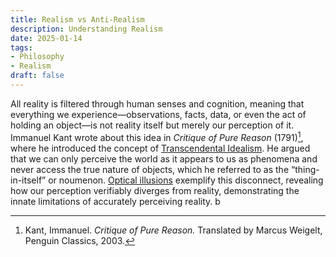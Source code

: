 ```yaml
---
title: Realism vs Anti-Realism
description: Understanding Realism
date: 2025-01-14
tags:
- Philosophy
- Realism
draft: false
---
```


All reality is filtered through human senses and cognition, meaning that everything we experience—observations, facts, data, or even the act of holding an object—is not reality itself but merely our perception of it. Immanuel Kant wrote about this idea in *Critique of Pure Reason* (1791)[^1], where he introduced the concept of [Transcendental Idealism](https://plato.stanford.edu/entries/kant-transcendental-idealism/). He argued that we can only perceive the world as it appears to us as phenomena and never access the true nature of objects, which he referred to as the “thing-in-itself” or noumenon. [Optical illusions](https://en.wikipedia.org/wiki/Optical_illusion) exemplify this disconnect, revealing how our perception verifiably diverges from reality, demonstrating the innate limitations of accurately perceiving reality. b

<!--![Penrose Stairs](https://openclipart.org/image/800px/318460)
![Poggendorff Illusion](https://upload.wikimedia.org/wikipedia/commons/e/ea/Poggendorff_illusion.svg)

*Figure 1: Penrose Stairs, Poggendorff illusion.*-->

[^1]: Kant, Immanuel. *Critique of Pure Reason.* Translated by Marcus Weigelt, Penguin Classics, 2003.


